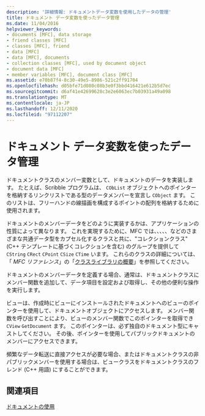 ```yaml
---
description: '詳細情報: ドキュメントデータ変数を使用したデータの管理'
title: ドキュメント データ変数を使ったデータ管理
ms.date: 11/04/2016
helpviewer_keywords:
- documents [MFC], data storage
- friend classes [MFC]
- classes [MFC], friend
- data [MFC]
- data [MFC], documents
- collection classes [MFC], used by document object
- document data [MFC]
- member variables [MFC], document class [MFC]
ms.assetid: e70b87f4-8c30-49e5-8986-521c2ff91704
ms.openlocfilehash: d05bfe71d080c08b3e0f3bbd416421e612b5d7ec
ms.sourcegitcommit: d6af41e42699628c3e2e6063ec7b03931a49a098
ms.translationtype: MT
ms.contentlocale: ja-JP
ms.lasthandoff: 12/11/2020
ms.locfileid: "97112207"
---
```

# <a name="managing-data-with-document-data-variables"></a>ドキュメント データ変数を使ったデータ管理

ドキュメントクラスのメンバー変数として、ドキュメントのデータを実装します。 たとえば、Scribble プログラムは、 `CObList` オブジェクトへのポインターを格納するリンクリストである型のデータメンバーを宣言し `CObject` ます。 このリストは、フリーハンドの線描画を構成するポイントの配列を格納するために使用されます。

ドキュメントのメンバーデータをどのように実装するかは、アプリケーションの性質によって異なります。 これを実現するために、MFC では、、、、、などのさまざまな共通データ型をカプセル化するクラスと共に、"コレクションクラス" (C++ テンプレートに基づくコレクションを含む) のグループを提供して `CString` `CRect` `CPoint` `CSize` `CTime` います。 これらのクラスの詳細については、「 *MFC リファレンス*」の「[クラスライブラリの概要](class-library-overview.md)」を参照してください。

ドキュメントのメンバーデータを定義する場合、通常は、ドキュメントクラスにメンバー関数を追加して、データ項目を設定および取得し、その他の便利な操作を実行します。

ビューは、作成時にビューにインストールされたドキュメントへのビューのポインターを使用して、ドキュメントオブジェクトにアクセスします。 メンバー関数を呼び出すことにより、ビューのメンバー関数でこのポインターを取得でき `CView` `GetDocument` ます。 このポインターは、必ず独自のドキュメント型にキャストしてください。 その後、ポインターを使用してパブリックドキュメントのメンバーにアクセスできます。

頻繁なデータ転送に直接アクセスが必要な場合、またはドキュメントクラスの非パブリックメンバーを使用する場合は、ビュークラスをドキュメントクラスのフレンド (C++ 用語) にすることができます。

## <a name="see-also"></a>関連項目

[ドキュメントの使用](using-documents.md)
